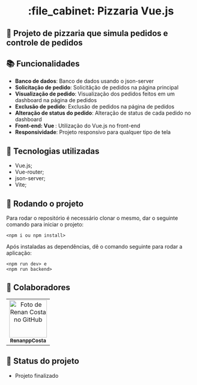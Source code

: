 <h1 align="center">:file_cabinet: Pizzaria Vue.js</h1>

## :memo: Projeto de pizzaria que simula pedidos e controle de pedidos


## :books: Funcionalidades
* <b>Banco de dados</b>: Banco de dados usando o json-server
* <b>Solicitação de pedido</b>: Solicitãção de pedidos na página principal
* <b>Visualização de pedido</b>: Visualização dos pedidos feitos em um dashboard na página de pedidos
* <b>Exclusão de pedido</b>: Exclusão de pedidos na página de pedidos
* <b>Alteração de status do pedido</b>: Alteração de status de cada pedido no dashboard
* <b>Front-end: Vue </b>: Utilização do Vue.js no front-end
* <b>Responsividade</b>: Projeto responsivo para qualquer tipo de tela

## :wrench: Tecnologias utilizadas
* Vue.js;
* Vue-router;
* json-server;
* Vite;

## :rocket: Rodando o projeto
Para rodar o repositório é necessário clonar o mesmo, dar o seguinte comando para iniciar o projeto:
```
<npm i ou npm install>
```
Após instaladas as dependências, dê o comando seguinte para rodar a aplicação:
```
<npm run dev> e 
<npm run backend>
```

## :handshake: Colaboradores
<table>
  <tr>
    <td align="center">
      <a href="https://github.com/RenanppCosta">
        <img src="https://avatars.githubusercontent.com/u/94565505?v=4" width="100px;" alt="Foto de Renan Costa no GitHub"/><br>
        <sub>
          <b>RenanppCosta</b>
        </sub>
      </a>
    </td>
  </tr>
</table>

## :dart: Status do projeto
* Projeto finalizado
